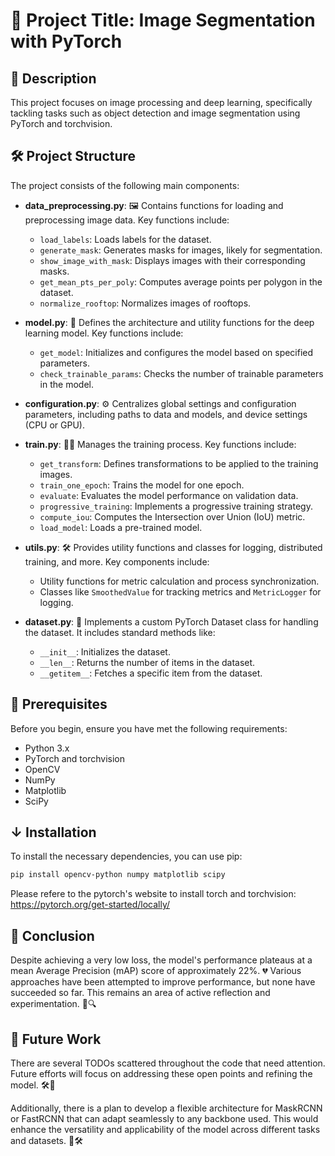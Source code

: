 # 🚀 Project Title: Image Segmentation with PyTorch

## 📝 Description
This project focuses on image processing and deep learning, specifically tackling tasks such as object detection and image segmentation using PyTorch and torchvision.

## 🛠️ Project Structure

The project consists of the following main components:

- **data_preprocessing.py**: 🖼️ Contains functions for loading and preprocessing image data. Key functions include:
  - `load_labels`: Loads labels for the dataset.
  - `generate_mask`: Generates masks for images, likely for segmentation.
  - `show_image_with_mask`: Displays images with their corresponding masks.
  - `get_mean_pts_per_poly`: Computes average points per polygon in the dataset.
  - `normalize_rooftop`: Normalizes images of rooftops.

- **model.py**: 🤖 Defines the architecture and utility functions for the deep learning model. Key functions include:
  - `get_model`: Initializes and configures the model based on specified parameters.
  - `check_trainable_params`: Checks the number of trainable parameters in the model.

- **configuration.py**: ⚙️ Centralizes global settings and configuration parameters, including paths to data and models, and device settings (CPU or GPU).

- **train.py**: 🏋️‍♂️ Manages the training process. Key functions include:
  - `get_transform`: Defines transformations to be applied to the training images.
  - `train_one_epoch`: Trains the model for one epoch.
  - `evaluate`: Evaluates the model performance on validation data.
  - `progressive_training`: Implements a progressive training strategy.
  - `compute_iou`: Computes the Intersection over Union (IoU) metric.
  - `load_model`: Loads a pre-trained model.

- **utils.py**: 🛠️ Provides utility functions and classes for logging, distributed training, and more. Key components include:
  - Utility functions for metric calculation and process synchronization.
  - Classes like `SmoothedValue` for tracking metrics and `MetricLogger` for logging.

- **dataset.py**: 📂 Implements a custom PyTorch Dataset class for handling the dataset. It includes standard methods like:
  - `__init__`: Initializes the dataset.
  - `__len__`: Returns the number of items in the dataset.
  - `__getitem__`: Fetches a specific item from the dataset.

## 📌 Prerequisites

Before you begin, ensure you have met the following requirements:
- Python 3.x
- PyTorch and torchvision
- OpenCV
- NumPy
- Matplotlib
- SciPy

## ↓ Installation

To install the necessary dependencies, you can use pip:

```bash
pip install opencv-python numpy matplotlib scipy
```
Please refere to the pytorch's website to install torch and torchvision: 
https://pytorch.org/get-started/locally/

## 🏁 Conclusion

Despite achieving a very low loss, the model's performance plateaus at a mean Average Precision (mAP) score of approximately 22%. 💔 Various approaches have been attempted to improve performance, but none have succeeded so far. This remains an area of active reflection and experimentation. 🧠🔍

## 🚀 Future Work

There are several TODOs scattered throughout the code that need attention. Future efforts will focus on addressing these open points and refining the model. 🛠️🔧

Additionally, there is a plan to develop a flexible architecture for MaskRCNN or FastRCNN that can adapt seamlessly to any backbone used. This would enhance the versatility and applicability of the model across different tasks and datasets. 🌟🛠️
